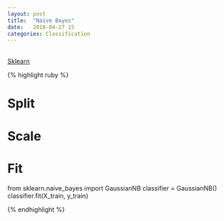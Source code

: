 ```yaml
---
layout: post
title:  "Naive Bayes"
date:   2018-04-27 15
categories: Classification
---
```

<br />

<a href="http://scikit-learn.org/stable/modules/naive_bayes.html">
Sklearn
</a>

{% highlight ruby %}

# Split
# Scale

# Fit
from sklearn.naive_bayes import GaussianNB
classifier = GaussianNB()
classifier.fit(X_train, y_train)

{% endhighlight %}
